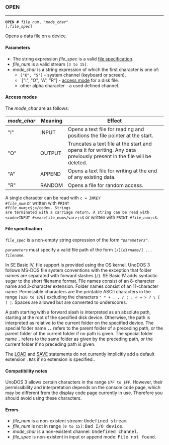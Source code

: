 ### OPEN
***
<code><b>OPEN #</b> <var>file_num</var>, "<var>mode_char</var>" [,<var>file_spec</var>]</code>

Opens a data file on a device.

#### Parameters
* The string expression <var>file_spec</var> is a valid [file specification](#file-specification).
* <var>file_num</var> is a valid stream `[3 to 15]`.
* <var>mode_char</var> is a string expression of which the first character is one of:
  * `["K", "S"]` - system channel (keyboard or screen).
  * `["I", "O", "A", "R"] - [access mode](#access-modes) for a disk file.
  * other alpha character - a used defined channel.

#### Access modes

The <var>mode_char</var> are as follows:

<var>mode_char</var> | Meaning | Effect
--- | --- | ---
"I" | INPUT | Opens a text file for reading and positions the file pointer at the start.
"O" | OUTPUT | Truncates a text file at the start and opens it for writing. Any data previously present in the file will be deleted.
"A" | APPEND | Opens a text file for writing at the end of any existing data.
"R" | RANDOM | Opens a file for random access.

A single character can be read with <code>c$=INKEY$ #<var>file_num</var></code> or written with <code>PRINT #<var>file_num</var>;c$;</code>. Strings are terminated with a carriage return. A string can be read with <code>INPUT #<var>file_num</var>;s$</code> or written with <code>PRINT #<var>file_num</var>;s$</code>.

#### File specification
<code><var>file_spec</var></code> is a non-empty string expression of the form <code><b>"</b><var>parameters</var><b>"</b></code>. 

<code><var>parameters</var></code> must specify a valid file path of the form <code>[<b>/</b>][<var>dirname</var><b>/</b>] ... <var>filename</var></code>. 

In SE Basic IV, file support is provided using the OS kernel. UnoDOS 3 follows MS-DOS file system conventions with the exception that folder names are separated with forward slashes (`/`). SE Basic IV adds syntactic sugar to the short filename format. File names consist of an 8-character name and 3-character extension. Folder names consist of an 11-character name. Permissible characters are the printable ASCII characters in the range `[$20 to $7E]` excluding the characters <code>" * + . , / : ; < = > ? \ [ ] |</code>. Spaces are allowed but are converted to underscores. 

A path starting with a forward slash is interpreted as an absolute path, starting at the root of the specified disk device. Otherwise, the path is interpreted as relative to the current folder on the specified device. The special folder name <code><b>..</b></code> refers to the parent folder of a preceding path, or the parent folder of the current folder if no path is given. The special folder name <code><b>.</b></code> refers to the same folder as given by the preceding path, or the current folder if no preceding path is given. 

The [LOAD](#LOAD) and [SAVE](#SAVE) statements do not currently implicitly add a default extension `.BAS` if no extension is specified..

#### Compatibility notes 

UnoDOS 3 allows certain characters in the range `$7F to $FF`. However, their permissibility and interpretation depends on the console code page, which may be different from the display code page currently in use. Therefore you should avoid using these characters.

#### Errors

* <var>file_num</var> is a non-existent stream: <samp>Undefined stream</samp>.
* <var>file_num</var> is not in range `[0 to 15]`: <samp>Bad I/O device</samp>.
* <var>mode_char</var> is a non-existent channel: <samp>Undefined channel</samp>.
* <var>file_spec</var> is non-existent in input or append mode: <samp>File not found</samp>.
